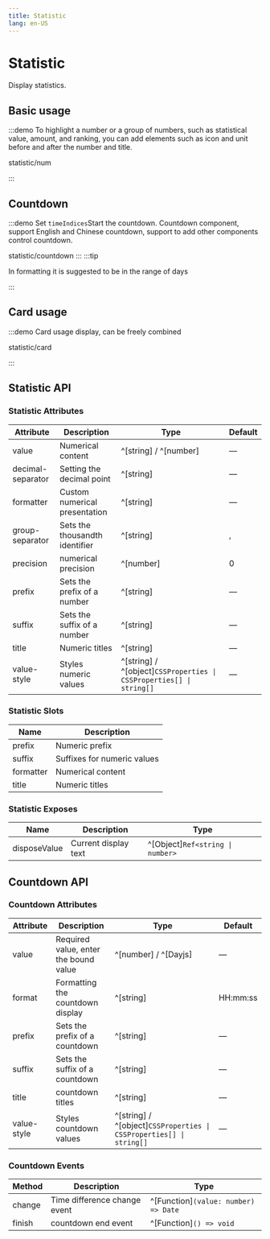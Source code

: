```yaml
---
title: Statistic
lang: en-US
---
```


# Statistic

Display statistics.

## Basic usage

:::demo To highlight a number or a group of numbers, such as statistical value, amount, and ranking, you can add elements such as icon and unit before and after the number and title.

statistic/num

:::

## Countdown

:::demo Set `timeIndices`Start the countdown. Countdown component, support English and Chinese countdown, support to add other components control countdown.

statistic/countdown
:::
:::tip

In formatting it is suggested to be in the range of days

:::

## Card usage

:::demo Card usage display, can be freely combined

statistic/card

:::

## Statistic API

### Statistic Attributes

| Attribute         | Description                    | Type                                                                | Default |
| ----------------- | ------------------------------ | ------------------------------------------------------------------- | ------- |
| value             | Numerical content              | ^[string] / ^[number]                                               | —       |
| decimal-separator | Setting the decimal point      | ^[string]                                                           | —       |
| formatter         | Custom numerical presentation  | ^[string]                                                           | —       |
| group-separator   | Sets the thousandth identifier | ^[string]                                                           | ,       |
| precision         | numerical precision            | ^[number]                                                           | 0       |
| prefix            | Sets the prefix of a number    | ^[string]                                                           | —       |
| suffix            | Sets the suffix of a number    | ^[string]                                                           | —       |
| title             | Numeric titles                 | ^[string]                                                           | —       |
| value-style       | Styles numeric values          | ^[string] / ^[object]`CSSProperties \| CSSProperties[] \| string[]` | —       |

### Statistic Slots

| Name      | Description                 |
| --------- | --------------------------- |
| prefix    | Numeric prefix              |
| suffix    | Suffixes for numeric values |
| formatter | Numerical content           |
| title     | Numeric titles              |

### Statistic Exposes

| Name         | Description          | Type                             |
| ------------ | -------------------- | -------------------------------- |
| disposeValue | Current display text | ^[Object]`Ref<string \| number>` |

## Countdown API

### Countdown Attributes

| Attribute   | Description                           | Type                                                                | Default  |
| ----------- | ------------------------------------- | ------------------------------------------------------------------- | -------- |
| value       | Required value, enter the bound value | ^[number] / ^[Dayjs]                                                | —        |
| format      | Formatting the countdown display      | ^[string]                                                           | HH:mm:ss |
| prefix      | Sets the prefix of a countdown        | ^[string]                                                           | —        |
| suffix      | Sets the suffix of a countdown        | ^[string]                                                           | —        |
| title       | countdown titles                      | ^[string]                                                           | —        |
| value-style | Styles countdown values               | ^[string] / ^[object]`CSSProperties \| CSSProperties[] \| string[]` | —        |

### Countdown Events

| Method | Description                  | Type                                 |
| ------ | ---------------------------- | ------------------------------------ |
| change | Time difference change event | ^[Function]`(value: number) => Date` |
| finish | countdown end event          | ^[Function]`() => void`              |

<style lang="scss">
@use '../../examples/statistic/index.scss';
</style>
